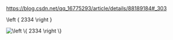 <script type="text/javascript" src="http://cdn.mathjax.org/mathjax/latest/MathJax.js?config=default"></script>


https://blog.csdn.net/qq_16775293/article/details/88189184#_303

\left \{ 2334 \right \}

<img src="https://latex.codecogs.com/gif.latex?\left&space;\{&space;2334&space;\right&space;\}" title="\left \{ 2334 \right \}" />
